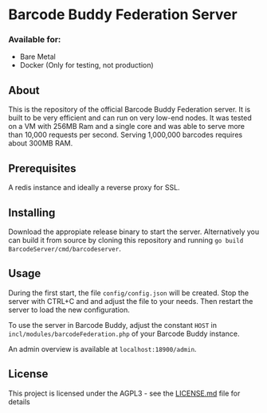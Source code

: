 # Barcode Buddy Federation Server

### Available for:

- Bare Metal
- Docker (Only for testing, not production)

## About
This is the repository of the official Barcode Buddy Federation server. It is built to be very efficient and can run on very low-end nodes. It was tested on a VM with 256MB Ram and a single core and was able to serve more than 10,000 requests per second. Serving 1,000,000 barcodes requires about 300MB RAM.

## Prerequisites

A redis instance and ideally a reverse proxy for SSL.

## Installing

Download the appropiate release binary to start the server. Alternatively you can build it from source by cloning this repository and running `go build BarcodeServer/cmd/barcodeserver`.

## Usage

During the first start, the file `config/config.json` will be created. Stop the server with CTRL+C and and adjust the file to your needs. Then restart the server to load the new configuration.

To use the server in Barcode Buddy, adjust the constant `HOST` in `incl/modules/barcodeFederation.php` of your Barcode Buddy instance.

An admin overview is available at `localhost:18900/admin`.

## License

This project is licensed under the AGPL3 - see the [LICENSE.md](LICENSE.md) file for details
